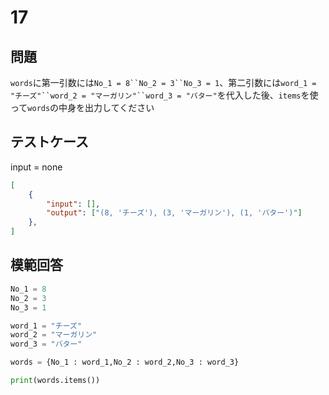 # 17
## 問題

`words`に第一引数には`No_1 = 8``No_2 = 3``No_3 = 1`、第二引数には`word_1 = "チーズ"``word_2 = "マーガリン"``word_3 = "バター"`を代入した後、`items`を使って`words`の中身を出力してください

## テストケース
input = none
```json
[
	{
		"input": [],
		"output": ["(8, 'チーズ'), (3, 'マーガリン'), (1, 'バター')"]
  	},
]
```

## 模範回答
```python
No_1 = 8
No_2 = 3
No_3 = 1

word_1 = "チーズ"
word_2 = "マーガリン"
word_3 = "バター"

words = {No_1 : word_1,No_2 : word_2,No_3 : word_3}

print(words.items())
```